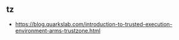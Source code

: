 #
## tz
* https://blog.quarkslab.com/introduction-to-trusted-execution-environment-arms-trustzone.html
